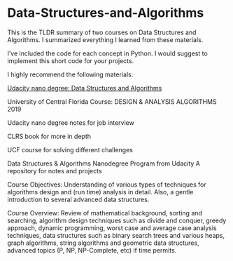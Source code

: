 Data-Structures-and-Algorithms
==============================

This is the TLDR summary of two courses on Data Structures and Algorithms. I
summarized everything I learned from these materials.

I’ve included the code for each concept in Python. I would suggest to implement
this short code for your projects.

I highly recommend the following materials:

[Udacity nano degree: Data Structures and
Algorithms](https://www.udacity.com/course/data-structures-and-algorithms-nanodegree--nd256)

University of Central Florida Course: DESIGN & ANALYSIS ALGORITHMS 2019

Udacity nano degree notes for job interview

CLRS book for more in depth

UCF course for solving different challenges

Data Structures & Algorithms Nanodegree Program from Udacity A repository for
notes and projects

Course Objectives: Understanding of various types of techniques for algorithms
design and (run time) analysis in detail. Also, a gentle introduction to several
advanced data structures.

Course Overview: Review of mathematical background, sorting and searching,
algorithm design techniques such as divide and conquer, greedy approach, dynamic
programming, worst case and average case analysis techniques, data structures
such as binary search trees and various heaps, graph algorithms, string
algorithms and geometric data structures, advanced topics (P, NP, NP-Complete,
etc) if time permits.
